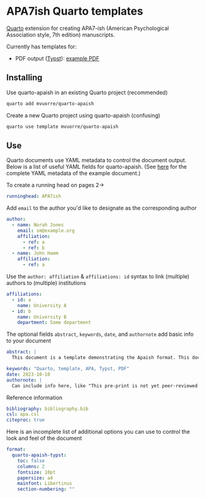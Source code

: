 # APA7ish Quarto templates

[Quarto](https://quarto.org) extension for creating APA7-ish (American Psychological Association style, 7th edition) manuscripts.

Currently has templates for:

- PDF output ([Typst](https://typst.app/docs)): [example PDF](template.pdf)

## Installing

Use quarto-apaish in an existing Quarto project (recommended)

```bash
quarto add mvuorre/quarto-apaish
```

Create a new Quarto project using quarto-apaish (confusing)

```bash
quarto use template mvuorre/quarto-apaish
```

## Use

Quarto documents use YAML metadata to control the document output. Below is a list of useful YAML fields for quarto-apaish. (See [here](template.qmd) for the complete YAML metadata of the example document.)

To create a running head on pages 2->

```yaml
runninghead: APA7ish
```

Add `email` to the author you'd like to designate as the corresponding author

```yaml
author:
  - name: Norah Jones
    email: sm@example.org
    affiliation:
      - ref: a
      - ref: b
  - name: John Hamm
    affiliation:
      - ref: a
```

Use the `author: affiliation` & `affiliations: id` syntax to link (multiple) authors to (multiple) institutions

```yaml
affiliations:
  - id: a
    name: University A
  - id: b
    name: University B
    department: Some department
```

The optional fields `abstract`, `keywords`, `date`, and `authornote` add basic info to your document

```yaml
abstract: |
  This document is a template demonstrating the Apaish format. This document is a template demonstrating the Apaish format. This document is a template demonstrating the Apaish format. This document is a template demonstrating the Apaish format. This document is a template demonstrating the Apaish format. This document is a template demonstrating the Apaish format. This document is a template demonstrating the Apaish format. This document is a template demonstrating the Apaish format.

keywords: "Quarto, template, APA, Typst, PDF"
date: 2023-10-10
authornote: |
  Can include info here, like "This pre-print is not yet peer-reviewed."
```

Reference information

```yaml
bibliography: bibliography.bib  
csl: apa.csl
citeproc: true
```

Here is an incomplete list of additional options you can use to control the look and feel of the document

```yaml
format:
  quarto-apaish-typst: 
    toc: false
    columns: 2
    fontsize: 10pt
    papersize: a4
    mainfont: Libertinus
    section-numbering: ""
```
